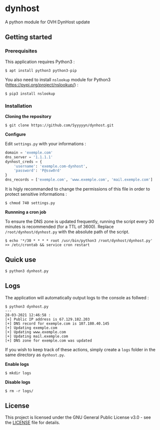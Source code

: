 # dynhost

A python module for OVH DynHost update

## Getting started

### Prerequisites

This application requires Python3 :

```
$ apt install python3 python3-pip
```

You also need to install `nslookup` module for Python3 (https://pypi.org/project/nslookup/) :

```
$ pip3 install nslookup
```

### Installation

**Cloning the repository**

```
$ git clone https://github.com/Syyyyyn/dynhost.git
```

**Configure**

Edit `settings.py` with your informations :

```python
domain = 'exemple.com'
dns_server = '1.1.1.1'
dynhost_creds = {
    'username': 'exemple.com-dynhost',
    'password': 'P@ssw0rd'
}
dns_records = ['exemple.com', 'www.exemple.com', 'mail.exemple.com']
```

It is higly recommanded to change the permissions of this file in order to protect sensitive informations :

```
$ chmod 740 settings.py
```

**Runnning a cron job**

To ensure the DNS zone is updated frequently, running the script every 30 minutes is recommended (for a TTL of 3600). Replace `/root/dynhost/dynhost.py` with the absolute path of the script.

```
$ echo '*/30 * * * * root /usr/bin/python3 /root/dynhost/dynhost.py' >> /etc/crontab && service cron restart
```

## Quick use

```
$ python3 dynhost.py
```

## Logs

The application will automatically output logs to the console as follwed :

```
$ python3 dynhost.py
---
28-03-2021 12:46:58 :
[+] Public IP address is 67.129.182.203
[+] DNS record for exemple.com is 107.180.40.145
[+] Updating exemple.com
[+] Updating www.exemple.com
[+] Updating mail.exemple.com
[+] DNS zone for exemple.com was updated
```

If you wish to keep track of these actions, simply create a `logs` folder in the same directory as `dynhost.py`.

**Enable logs**

```
$ mkdir logs
```

**Disable logs**

```
$ rm -r logs/
```

## License

This project is licensed under the GNU General Public License v3.0 - see the [LICENSE](LICENSE) file for details.